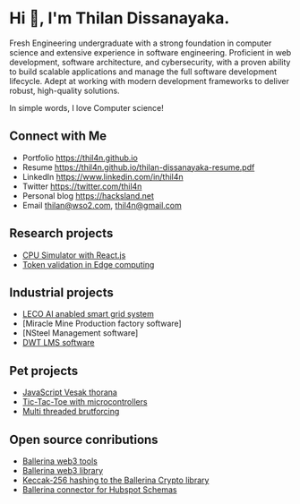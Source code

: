 # Hi 👋, I'm Thilan Dissanayaka.

Fresh Engineering undergraduate with a strong foundation in computer science and extensive experience in
software engineering. Proficient in web development, software architecture, and cybersecurity, with a proven ability
to build scalable applications and manage the full software development lifecycle. Adept at working with modern
development frameworks to deliver robust, high-quality solutions.

In simple words,
I love Computer science!

## Connect with Me
- Portfolio        https://thil4n.github.io
- Resume           https://thil4n.github.io/thilan-dissanayaka-resume.pdf
- LinkedIn         https://www.linkedin.com/in/thil4n
- Twitter          https://twitter.com/thil4n
- Personal blog    https://hacksland.net
- Email            thilan@wso2.com, thil4n@gmail.com

## Research projects
- [CPU Simulator with React.js](https://github.com/thil4n/cpu-simulator)  
- [Token validation in Edge computing](https://github.com/thil4n/edge-token-validation)

## Industrial projects
- [LECO AI anabled smart grid system](https://github.com/thil4n/dlms-meter)
- [Miracle Mine Production factory software]
- [NSteel Management software]
- [DWT LMS software](https://differentwayofteaching.com)

## Pet projects
- [JavaScript Vesak thorana](https://github.com/thil4n/Tac-Tic-Toe-with-Atmega-2560) 
- [Tic-Tac-Toe with microcontrollers](https://github.com/thil4n/Tac-Tic-Toe-with-Atmega-2560)
- [Multi threaded brutforcing](https://github.com/thil4n/multi-threaded-bruteforce)

## Open source conributions
- [Ballerina web3 tools](https://github.com/thil4n/web3-tools)
- [Ballerina web3 library](https://github.com/thil4n/ballerina-web3)
- [Keccak-256 hashing to the Ballerina Crypto library](https://github.com/ballerina-platform/module-ballerina-crypto)
- [Ballerina connector for Hubspot Schemas](https://github.com/ballerina-platform/module-ballerinax-hubspot.crm.object.schemas)
